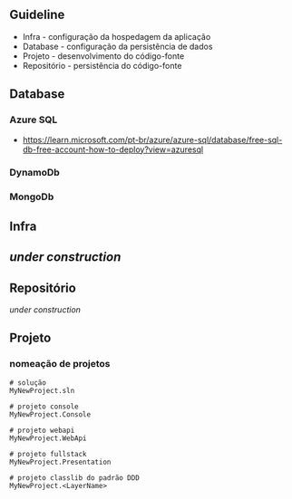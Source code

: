 ## Guideline
- Infra - configuração da hospedagem da aplicação
- Database - configuração da persistência de dados
- Projeto - desenvolvimento do código-fonte
- Repositório - persistência do código-fonte

## Database
### Azure SQL
- https://learn.microsoft.com/pt-br/azure/azure-sql/database/free-sql-db-free-account-how-to-deploy?view=azuresql
### DynamoDb
### MongoDb


## Infra
*under construction*
- 





## Repositório
*under construction*


## Projeto
### nomeação de projetos
```shell
# solução
MyNewProject.sln

# projeto console
MyNewProject.Console

# projeto webapi
MyNewProject.WebApi

# projeto fullstack
MyNewProject.Presentation

# projeto classlib do padrão DDD
MyNewProject.<LayerName>
```
